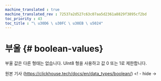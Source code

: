 ```yaml
--- 
machine_translated : true 
machine_translated_rev : 72537a2d527c63c07aa5d2361a8829f3895cf2bd 
toc_priority : 43 
toc_title : "\ u30D6 \ u30FC \ u30EB \ u5024" 
--- 
```


# 부울 {# boolean-values} 

부울 값은 다른 형태는 없습니다. UInt8 형을 사용하고 값 0 또는 1로 제한합니다. 

원본 기사 (https://clickhouse.tech/docs/en/data_types/boolean/) <! - hide ->
